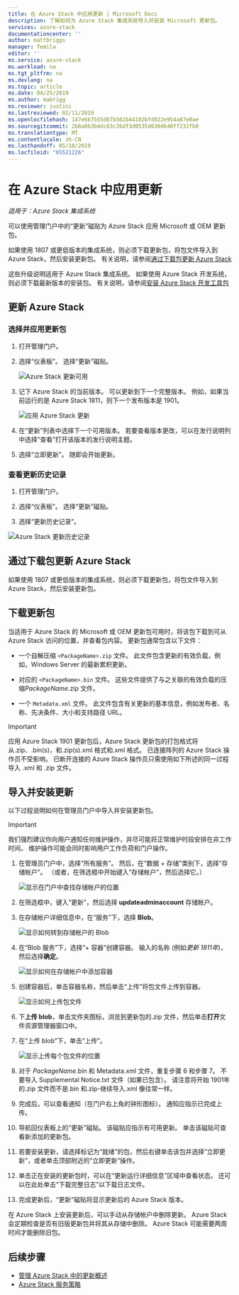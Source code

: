 ```yaml
---
title: 在 Azure Stack 中应用更新 | Microsoft Docs
description: 了解如何为 Azure Stack 集成系统导入并安装 Microsoft 更新包。
services: azure-stack
documentationcenter: ''
author: mattbriggs
manager: femila
editor: ''
ms.service: azure-stack
ms.workload: na
ms.tgt_pltfrm: na
ms.devlang: na
ms.topic: article
ms.date: 04/25/2019
ms.author: mabrigg
ms.reviewer: justini
ms.lastreviewed: 02/11/2019
ms.openlocfilehash: 147e6b7555d67b562b44102bfd022e954a87e0ae
ms.sourcegitcommit: 2b6a0b3b4dc63c26df3d0535d630d640ff232fb0
ms.translationtype: MT
ms.contentlocale: zh-CN
ms.lasthandoff: 05/10/2019
ms.locfileid: "65521226"
---
```

# <a name="apply-updates-in-azure-stack"></a>在 Azure Stack 中应用更新

*适用于：Azure Stack 集成系统*

可以使用管理门户中的“更新”磁贴为 Azure Stack 应用 Microsoft 或 OEM 更新包。

如果使用 1807 或更低版本的集成系统，则必须下载更新包，将包文件导入到 Azure Stack，然后安装更新包。 有关说明，请参阅[通过下载包更新 Azure Stack](#update-azure-stack-by-downloading-the-package)

这些升级说明适用于 Azure Stack 集成系统。 如果使用 Azure Stack 开发系统，则必须下载最新版本的安装包。 有关说明，请参阅[安装 Azure Stack 开发工具包](../asdk/asdk-install.md)

## <a name="update-azure-stack"></a>更新 Azure Stack

### <a name="select-and-apply-an-update-package"></a>选择并应用更新包

1. 打开管理门户。

2. 选择“仪表板”。 选择“更新”磁贴。

    ![Azure Stack 更新可用](media/azure-stack-apply-updates/azure-stack-updates-1901-dashboard.png)

3. 记下 Azure Stack 的当前版本。 可以更新到下一个完整版本。 例如，如果当前运行的是 Azure Stack 1811，则下一个发布版本是 1901。

    ![应用 Azure Stack 更新](media/azure-stack-apply-updates/azure-stack-updates-1901-updateavailable.png)

4. 在“更新”列表中选择下一个可用版本。 若要查看版本更改，可以在发行说明列中选择“查看”打开该版本的发行说明主题。

5. 选择“立即更新”。 随即会开始更新。

### <a name="review-update-history"></a>查看更新历史记录

1. 打开管理门户。

2. 选择“仪表板”。 选择“更新”磁贴。

3. 选择“更新历史记录”。

![Azure Stack 更新历史记录](media/azure-stack-apply-updates/azure-stack-update-history.PNG)

## <a name="update-azure-stack-by-downloading-the-package"></a>通过下载包更新 Azure Stack

如果使用 1807 或更低版本的集成系统，则必须下载更新包，将包文件导入到 Azure Stack，然后安装更新包。

## <a name="download-the-update-package"></a>下载更新包

当适用于 Azure Stack 的 Microsoft 或 OEM 更新包可用时，将该包下载到可从 Azure Stack 访问的位置，并查看包内容。 更新包通常包含以下文件：

- 一个自解压缩 `<PackageName>.zip` 文件。 此文件包含更新的有效负载，例如，Windows Server 的最新累积更新。

- 对应的 `<PackageName>.bin` 文件。 这些文件提供了与之关联的有效负载的压缩*PackageName*.zip 文件。

- 一个 `Metadata.xml` 文件。 此文件包含有关更新的基本信息，例如发布者、名称、先决条件、大小和支持路径 URL。

> [!IMPORTANT]  
> 应用 Azure Stack 1901 更新包后，Azure Stack 更新包的打包格式将从.zip、.bin(s)，和.zip(s).xml 格式和.xml 格式。 已连接阵列的 Azure Stack 操作员不受影响。 已断开连接的 Azure Stack 操作员只需使用如下所述的同一过程导入 .xml 和 .zip 文件。

## <a name="import-and-install-updates"></a>导入并安装更新

以下过程说明如何在管理员门户中导入并安装更新包。

> [!IMPORTANT]  
> 我们强烈建议你向用户通知任何维护操作，并尽可能将正常维护时段安排在非工作时间。 维护操作可能会同时影响用户工作负荷和门户操作。

1. 在管理员门户中，选择“所有服务”。 然后，在“数据 + 存储”类别下，选择“存储帐户”。 （或者，在筛选框中开始键入“存储帐户”，然后选择它。）

    ![显示在门户中查找存储帐户的位置](media/azure-stack-apply-updates/ApplyUpdates1.png)

2. 在筛选框中，键入“更新”，然后选择 **updateadminaccount** 存储帐户。

3. 在存储帐户详细信息中，在“服务”下，选择 **Blob**。
 
    ![显示如何转到存储帐户的 Blob](media/azure-stack-apply-updates/ApplyUpdates3.png) 

4. 在“Blob 服务”下，选择“+ 容器”创建容器。 输入的名称 (例如*更新 1811年*)，然后选择**确定**。
 
     ![显示如何在存储帐户中添加容器](media/azure-stack-apply-updates/ApplyUpdates4.png)

5. 创建容器后，单击容器名称，然后单击“上传”将包文件上传到容器。
 
    ![显示如何上传包文件](media/azure-stack-apply-updates/ApplyUpdates5.png)

6. 下**上传 blob**，单击文件夹图标，浏览到更新包的.zip 文件，然后单击**打开**文件资源管理器窗口中。
  
7. 在“上传 blob”下，单击“上传”。
  
    ![显示上传每个包文件的位置](media/azure-stack-apply-updates/ApplyUpdates6.png)

8. 对于 *PackageName*.bin 和 Metadata.xml 文件，重复步骤 6 和步骤 7。 不要导入 Supplemental Notice.txt 文件（如果已包含）。 请注意将开始 1901年的.zip 文件而不是.bin 和.zip-继续导入.xml 像往常一样。

9. 完成后，可以查看通知（在门户右上角的钟形图标）。 通知应指示已完成上传。
10. 导航回仪表板上的“更新”磁贴。 该磁贴应指示有可用更新。 单击该磁贴可查看新添加的更新包。
11. 若要安装更新，请选择标记为“就绪”的包，然后右键单击该包并选择“立即更新”，或者单击顶部附近的“立即更新”操作。
12. 单击正在安装的更新包时，可以在“更新运行详细信息”区域中查看状态。 还可以在此处单击“下载完整日志”以下载日志文件。
13. 完成更新后，“更新”磁贴将显示更新后的 Azure Stack 版本。

在 Azure Stack 上安装更新后，可以手动从存储帐户中删除更新。 Azure Stack 会定期检查是否有旧版更新包并将其从存储中删除。 Azure Stack 可能需要两周时间才能删除旧包。

## <a name="next-steps"></a>后续步骤

- [管理 Azure Stack 中的更新概述](azure-stack-updates.md)
- [Azure Stack 服务策略](azure-stack-servicing-policy.md)

